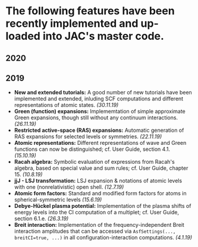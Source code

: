 

The following features have been recently implemented and up-loaded into JAC's master code.
===========================================================================================



## 2020



## 2019

* **New and extended tutorials:** A good number of new tutorials have been implemented and extended,
    inluding SCF computations and different representations of atomic states. *(30.11.19)*
* **Green (function) expansions:** Implememtation of simple approximate Green expansions, though still without
    any continuum interactions. *(26.11.19)*
* **Restricted active-space (RAS) expansions:** Automatic generation of RAS expansions for selected levels
    or symmetries. *(22.11.19)*
* **Atomic representations:** Different representations of wave and Green functions can now be distinguished;
    cf. User Guide, section 4.1. *(15.10.19)*
* **Racah algebra:** Symbolic evaluation of expressions from Racah's algebra, based on special value and
    sum rules; cf. User Guide, chapter 15. *(10.8.19)*
* **jjJ - LSJ transformation:** LSJ expansion & notations of atomic levels with one (nonrelativistic) 
    open shell. *(12.7.19)*
* **Atomic form factors:** Standard and modified form factors for atoms in spherical-symmetric levels
    *(15.6.19)*
* **Debye-Hückel plasma potential:** Implementation of the plasma shifts of energy levels into the
    CI computation of a multiplet; cf. User Guide, section 6.1.e.   *(26.3.19)*
* **Breit interaction:**  Implementation of the frequency-independent Breit interaction amplitudes 
    that can be accessed via `AsfSettings(..., breitCI=true, ...)` in all configuration-interaction
    computations.  *(4.1.19)*
